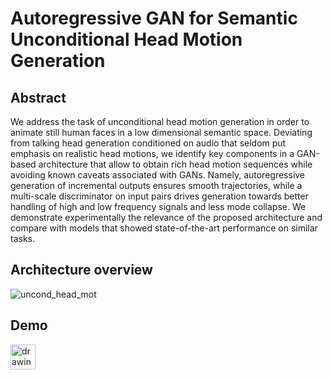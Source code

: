 # Autoregressive GAN for Semantic Unconditional Head Motion Generation

## Abstract

We address the task of unconditional head motion generation in order to animate still human faces in a low dimensional semantic space.
Deviating from talking head generation conditioned on audio that seldom put emphasis on realistic head motions, we identify key components in a GAN-based architecture that allow to obtain rich head motion sequences while avoiding known caveats associated with GANs.
Namely, autoregressive generation of incremental outputs ensures smooth trajectories, while a multi-scale discriminator on input pairs drives generation towards better handling of high and low frequency signals and less mode collapse.
We demonstrate experimentally the relevance of the proposed architecture and compare with models that showed state-of-the-art performance on similar tasks. 

## Architecture overview

![uncond_head_mot](https://user-images.githubusercontent.com/36541517/197400808-c6094353-4bb7-4e49-8dd8-8f325aa4539a.png)

## Demo
<!-- 
![dem_rnn_cf_8_2_colors](https://user-images.githubusercontent.com/36541517/197400986-43a91f7f-369d-4ea4-b2d8-664d592f65c7.gif) 
![dem_rnn_cf_8_3_colors](https://user-images.githubusercontent.com/36541517/197404595-38292059-8804-479f-9850-1e7031b7b1bb.gif) -->
<img src="[drawing.jpg](https://user-images.githubusercontent.com/36541517/197400986-43a91f7f-369d-4ea4-b2d8-664d592f65c7.gif)" alt="drawing" width="40" height="40"/>

